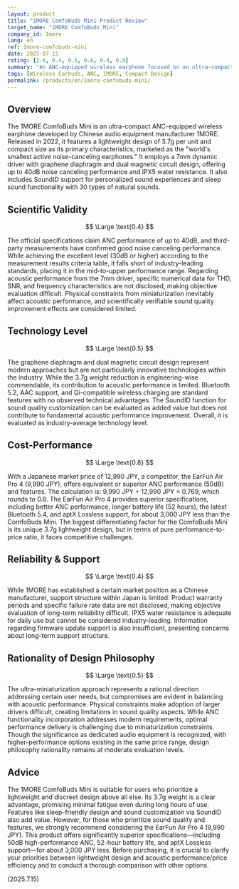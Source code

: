 ```yaml
---
layout: product
title: "1MORE ComfoBuds Mini Product Review"
target_name: "1MORE ComfoBuds Mini"
company_id: 1more
lang: en
ref: 1more-comfobuds-mini
date: 2025-07-15
rating: [2.6, 0.4, 0.5, 0.8, 0.4, 0.5]
summary: "An ANC-equipped wireless earphone focused on an ultra-compact design. While its 3.7g lightweight build is commendable, it lacks fundamental acoustic performance and technical advantages, resulting in low competitiveness for its price."
tags: [Wireless Earbuds, ANC, 1MORE, Compact Design]
permalink: /products/en/1more-comfobuds-mini/
---
```


## Overview

The 1MORE ComfoBuds Mini is an ultra-compact ANC-equipped wireless earphone developed by Chinese audio equipment manufacturer 1MORE. Released in 2022, it features a lightweight design of 3.7g per unit and compact size as its primary characteristics, marketed as the "world's smallest active noise-canceling earphones." It employs a 7mm dynamic driver with graphene diaphragm and dual magnetic circuit design, offering up to 40dB noise canceling performance and IPX5 water resistance. It also includes SoundID support for personalized sound experiences and sleep sound functionality with 30 types of natural sounds.

## Scientific Validity

$$ \Large \text{0.4} $$

The official specifications claim ANC performance of up to 40dB, and third-party measurements have confirmed good noise canceling performance. While achieving the excellent level (30dB or higher) according to the measurement results criteria table, it falls short of industry-leading standards, placing it in the mid-to-upper performance range. Regarding acoustic performance from the 7mm driver, specific numerical data for THD, SNR, and frequency characteristics are not disclosed, making objective evaluation difficult. Physical constraints from miniaturization inevitably affect acoustic performance, and scientifically verifiable sound quality improvement effects are considered limited.

## Technology Level

$$ \Large \text{0.5} $$

The graphene diaphragm and dual magnetic circuit design represent modern approaches but are not particularly innovative technologies within the industry. While the 3.7g weight reduction is engineering-wise commendable, its contribution to acoustic performance is limited. Bluetooth 5.2, AAC support, and Qi-compatible wireless charging are standard features with no observed technical advantages. The SoundID function for sound quality customization can be evaluated as added value but does not contribute to fundamental acoustic performance improvement. Overall, it is evaluated as industry-average technology level.

## Cost-Performance

$$ \Large \text{0.8} $$

With a Japanese market price of 12,990 JPY, a competitor, the EarFun Air Pro 4 (9,990 JPY), offers equivalent or superior ANC performance (50dB) and features. The calculation is: 9,990 JPY ÷ 12,990 JPY = 0.769, which rounds to 0.8. The EarFun Air Pro 4 provides superior specifications, including better ANC performance, longer battery life (52 hours), the latest Bluetooth 5.4, and aptX Lossless support, for about 3,000 JPY less than the ComfoBuds Mini. The biggest differentiating factor for the ComfoBuds Mini is its unique 3.7g lightweight design, but in terms of pure performance-to-price ratio, it faces competitive challenges.

## Reliability & Support

$$ \Large \text{0.4} $$

While 1MORE has established a certain market position as a Chinese manufacturer, support structure within Japan is limited. Product warranty periods and specific failure rate data are not disclosed, making objective evaluation of long-term reliability difficult. IPX5 water resistance is adequate for daily use but cannot be considered industry-leading. Information regarding firmware update support is also insufficient, presenting concerns about long-term support structure.

## Rationality of Design Philosophy

$$ \Large \text{0.5} $$

The ultra-miniaturization approach represents a rational direction addressing certain user needs, but compromises are evident in balancing with acoustic performance. Physical constraints make adoption of larger drivers difficult, creating limitations in sound quality aspects. While ANC functionality incorporation addresses modern requirements, optimal performance delivery is challenging due to miniaturization constraints. Though the significance as dedicated audio equipment is recognized, with higher-performance options existing in the same price range, design philosophy rationality remains at moderate evaluation levels.

## Advice

The 1MORE ComfoBuds Mini is suitable for users who prioritize a lightweight and discreet design above all else. Its 3.7g weight is a clear advantage, promising minimal fatigue even during long hours of use. Features like sleep-friendly design and sound customization via SoundID also add value. However, for those who prioritize sound quality and features, we strongly recommend considering the EarFun Air Pro 4 (9,990 JPY). This product offers significantly superior specifications—including 50dB high-performance ANC, 52-hour battery life, and aptX Lossless support—for about 3,000 JPY less. Before purchasing, it is crucial to clarify your priorities between lightweight design and acoustic performance/price efficiency and to conduct a thorough comparison with other options.

(2025.7.15)